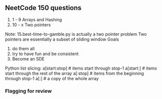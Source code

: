 ## NeetCode 150 questions

1. 1 - 9 Arrays and Hashing
2. 10 - x Two pointers

Note:
15.best-time-to-gamble.py is actually a two pointer problem
Two pointers are essentially a subset of sliding window
Goals

1. do them all
2. try to have fun and be consistent
3. Become an SDE

Python list slicing:
a[start:stop] # items start through stop-1
a[start:] # items start through the rest of the array
a[:stop] # items from the beginning through stop-1
a[:] # a copy of the whole array

### Flagging for review
